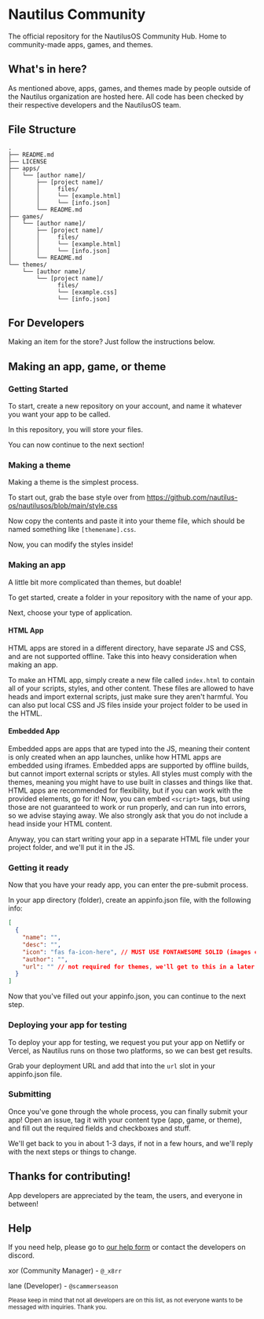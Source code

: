 # Nautilus Community
The official repository for the NautilusOS Community Hub. Home to community-made apps, games, and themes.

## What's in here?
As mentioned above, apps, games, and themes made by people outside of the Nautilus organization are hosted here. All code has been checked by their respective developers and the NautilusOS team.

## File Structure
```text
.
├── README.md
├── LICENSE
├── apps/
│   └── [author name]/
│       ├── [project name]/
│       │     files/
│       │     └── [example.html]
│       │     └── [info.json]
│       └── README.md
├── games/
│   └── [author name]/
│       ├── [project name]/
│       │     files/
│       │     └── [example.html]
│       │     └── [info.json]
│       └── README.md
└── themes/
    └── [author name]/
        └── [project name]/
              files/
              └── [example.css]
              └── [info.json]
```

## For Developers
Making an item for the store? Just follow the instructions below.

## Making an app, game, or theme

### Getting Started
To start, create a new repository on your account, and name it whatever you want your app to be called.


In this repository, you will store your files.

You can now continue to the next section!

### Making a theme
Making a theme is the simplest process.

To start out, grab the base style over from https://github.com/nautilus-os/nautilusos/blob/main/style.css

Now copy the contents and paste it into your theme file, which should be named something like `[themename].css`.

Now, you can modify the styles inside!

### Making an app
A little bit more complicated than themes, but doable!

To get started, create a folder in your repository with the name of your app.

Next, choose your type of application.

#### HTML App
HTML apps are stored in a different directory, have separate JS and CSS, and are not supported offline. Take this into heavy consideration when making an app.

To make an HTML app, simply create a new file called `index.html` to contain all of your scripts, styles, and other content. These files are allowed to have heads and import external scripts, just make sure they aren't harmful. You can also put local CSS and JS files inside your project folder to be used in the HTML.

#### Embedded App
Embedded apps are apps that are typed into the JS, meaning their content is only created when an app launches, unlike how HTML apps are embedded using iframes. Embedded apps are supported by offline builds, but cannot import external scripts or styles. All styles must comply with the themes, meaning you might have to use built in classes and things like that. HTML apps are recommended for flexibility, but if you can work with the provided elements, go for it! Now, you can embed `<script>` tags, but using those are not guaranteed to work or run properly, and can run into errors, so we advise staying away. We also strongly ask that you do not include a head inside your HTML content.

Anyway, you can start writing your app in a separate HTML file under your project folder, and we'll put it in the JS.

### Getting it ready
Now that you have your ready app, you can enter the pre-submit process.

In your app directory (folder), create an appinfo.json file, with the following info:

```json
[
  {
    "name": "",
    "desc": "",
    "icon": "fas fa-icon-here", // MUST USE FONTAWESOME SOLID (images coming soon)
    "author": "",
    "url": "" // not required for themes, we'll get to this in a later step!
  }
]
```

Now that you've filled out your appinfo.json, you can continue to the next step.

### Deploying your app for testing
To deploy your app for testing, we request you put your app on Netlify or Vercel, as Nautilus runs on those two platforms, so we can best get results.

Grab your deployment URL and add that into the `url` slot in your appinfo.json file.

### Submitting
Once you've gone through the whole process, you can finally submit your app! Open an issue, tag it with your content type (app, game, or theme), and fill out the required fields and checkboxes and stuff.

We'll get back to you in about 1-3 days, if not in a few hours, and we'll reply with the next steps or things to change.

## Thanks for contributing!
App developers are appreciated by the team, the users, and everyone in between!

## Help
If you need help, please go to [our help form](https://nautilus-os.netlify.app/help/) or contact the developers on discord.

xor (Community Manager) - `@_x8rr`

lane (Developer) - `@scammerseason`

<sup>Please keep in mind that not all developers are on this list, as not everyone wants to be messaged with inquiries. Thank you.</sup>
